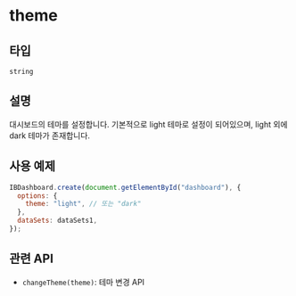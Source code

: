 # theme

## 타입

`string`

## 설명

대시보드의 테마를 설정합니다. 기본적으로 light 테마로 설정이 되어있으며, light 외에 dark 테마가 존재합니다.

## 사용 예제

```javascript
IBDashboard.create(document.getElementById("dashboard"), {
  options: {
    theme: "light", // 또는 "dark"
  },
  dataSets: dataSets1,
});
```

## 관련 API

- `changeTheme(theme)`: 테마 변경 API
